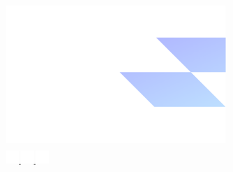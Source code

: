 ![Profile Read Me](https://github.com/delbingeorge/delbingeorge/blob/main/assets/profile-cover-image.png?raw=true)


  <a href="https://delb.in">
    <img src="https://github.com/delbingeorge/delbingeorge/blob/main/assets/browser-logo.png?raw=true" alt="Portfolio Website" width="30" height="30">
  </a>
  <a href="https://delb.in">
    <img src="https://github.com/delbingeorge/delbingeorge/blob/main/assets/email-logo.png?raw=true" alt="Connect" width="30" height="30">
  </a>
  <a href="https://delb.in">
    <img src="https://github.com/delbingeorge/delbingeorge/blob/main/assets/linkedin-logo.png?raw=true" alt="LinkedIn" width="30" height="30">
  </a>
